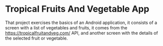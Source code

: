 # Tropical Fruits And Vegetable App

That project exercises the basics of an Android application, it consists of a screen with a list of vegetables and fruits, it comes from the https://tropicalfruitandveg.com/ API, and another screen with the details of the selected fruit or vegetable.

